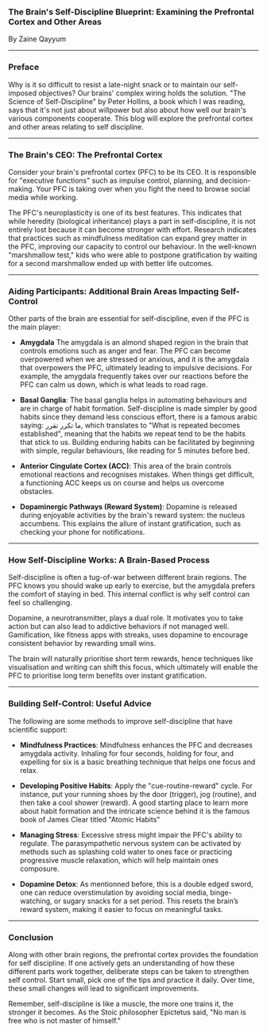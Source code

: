 ### The Brain's Self-Discipline Blueprint: Examining the Prefrontal Cortex and Other Areas

By Zaine Qayyum

---

### **Preface**

Why is it so difficult to resist a late-night snack or to maintain our self-imposed objectives? Our brains' complex wiring holds the solution. "The Science of Self-Discipline" by Peter Hollins, a book which I was reading, says that it's not just about willpower but also about how well our brain's various components cooperate. This blog will explore the prefrontal cortex and other areas relating to self discipline. 

---

### **The Brain's CEO: The Prefrontal Cortex**

Consider your brain's prefrontal cortex (PFC) to be its CEO. It is responsible for "executive functions" such as impulse control, planning, and decision-making. Your PFC is taking over when you fight the need to browse social media while working.

The PFC's neuroplasticity is one of its best features. This indicates that while heredity (biological inheritance) plays a part in self-discipline, it is not entirely lost because it can become stronger with effort. Research indicates that practices such as mindfulness meditation can expand grey matter in the PFC, improving our capacity to control our behaviour. In the well-known "marshmallow test," kids who were able to postpone gratification by waiting for a second marshmallow ended up with better life outcomes.

---

### **Aiding Participants: Additional Brain Areas Impacting Self-Control**

Other parts of the brain are essential for self-discipline, even if the PFC is the main player:

- **Amygdala** The amygdala is an almond shaped region in the brain that controls emotions such as anger and fear. The PFC can become overpowered when we are stressed or anxious, and it is the amygdala that overpowers the PFC, ultimately leading to impulsive decisions. For example, the amygdala frequently takes over our reactions before the PFC can calm us down, which is what leads to road rage.

- **Basal Ganglia**: The basal ganglia helps in automating behaviours and are in charge of habit formation. Self-discipline is made simpler by good habits since they demand less conscious effort, there is a famous arabic saying: ما تكرر تقرر, which translates to "What is repeated becomes established", meaning that the habits we repeat tend to be the habits that stick to us. Building enduring habits can be facilitated by beginning with simple, regular behaviours, like reading for 5 minutes before bed.

- **Anterior Cingulate Cortex (ACC)**: This area of the brain controls emotional reactions and recognises mistakes. When things get difficult, a functioning ACC keeps us on course and helps us overcome obstacles.

- **Dopaminergic Pathways (Reward System)**: Dopamine is released during enjoyable activities by the brain's reward system: the nucleus accumbens. This explains the allure of instant gratification, such as checking your phone for notifications. 

---


### **How Self-Discipline Works: A Brain-Based Process**

Self-discipline is often a tug-of-war between different brain regions. The PFC knows you should wake up early to exercise, but the amygdala prefers the comfort of staying in bed. This internal conflict is why self control can feel so challenging.

Dopamine, a neurotransmitter, plays a dual role. It motivates you to take action but can also lead to addictive behaviors if not managed well. Gamification, like fitness apps with streaks, uses dopamine to encourage consistent behavior by rewarding small wins.

The brain will naturally prioritise short term rewards, hence techniques like visualisation and writing can shift this focus, which ultimately will enable the PFC to prioritise long term benefits over instant gratification. 

---

### **Building Self-Control: Useful Advice**

The following are some methods to improve self-discipline that have scientific support:

- **Mindfulness Practices**: Mindfulness enhances the PFC and decreases amygdala activity. Inhaling for four seconds, holding for four, and expelling for six is a basic breathing technique that helps one focus and relax.

- **Developing Positive Habits**: Apply the "cue-routine-reward" cycle. For instance, put your running shoes by the door (trigger), jog (routine), and then take a cool shower (reward). A good starting place to learn more about habit formation and the intricate science behind it is the famous book of James Clear titled "Atomic Habits"

- **Managing Stress**: Excessive stress might impair the PFC's ability to regulate. The parasympathetic nervous system can be activated by methods such as splashing cold water to ones face or practicing progressive muscle relaxation, which will help maintain ones composure.

- **Dopamine Detox**: As mentionned before, this is a double edged sword, one can reduce overstimulation by avoiding social media, binge-watching, or sugary snacks for a set period. This resets the brain’s reward system, making it easier to focus on meaningful tasks.

---

### **Conclusion**

Along with other brain regions, the prefrontal cortex provides the foundation for self discipline. If one actively gets an understanding of how these different parts work together, deliberate steps can be taken to strengthen self control. Start small, pick one of the tips and practice it daily. Over time, these small changes will lead to significant improvements.

Remember, self-discipline is like a muscle, the more one trains it, the stronger it becomes. As the Stoic philosopher Epictetus said, "No man is free who is not master of himself."


